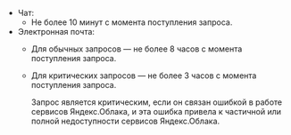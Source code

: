 - Чат:
  * Не более 10 минут с момента поступления запроса.
- Электронная почта:
  * Для обычных запросов — не более 8 часов с момента поступления запроса.
  * Для критических запросов — не более 3 часов с момента поступления запроса.

    Запрос является критическим, если он связан ошибкой в работе сервисов Яндекс.Облака, и эта ошибка привела к частичной или полной недоступности сервисов Яндекс.Облака.

